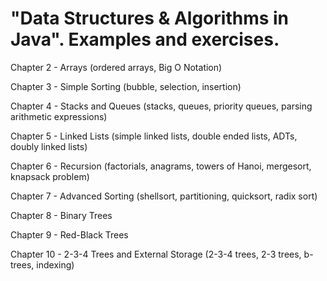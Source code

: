 # "Data Structures &amp; Algorithms in Java". Examples and exercises.

Chapter 2 - Arrays (ordered arrays, Big O Notation)

Chapter 3 - Simple Sorting (bubble, selection, insertion)

Chapter 4 - Stacks and Queues (stacks, queues, priority queues, parsing arithmetic expressions)

Chapter 5 - Linked Lists (simple linked lists, double ended lists, ADTs, doubly linked lists)

Chapter 6 - Recursion (factorials, anagrams, towers of Hanoi, mergesort, knapsack problem)

Chapter 7 - Advanced Sorting (shellsort, partitioning, quicksort, radix sort)

Chapter 8 - Binary Trees

Chapter 9 - Red-Black Trees

Chapter 10 - 2-3-4 Trees and External Storage (2-3-4 trees, 2-3 trees, b-trees, indexing)

